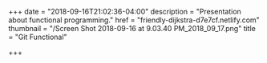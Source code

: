 +++
date = "2018-09-16T21:02:36-04:00"
description = "Presentation about functional programming."
href = "friendly-dijkstra-d7e7cf.netlify.com"
thumbnail = "/Screen Shot 2018-09-16 at 9.03.40 PM_2018_09_17.png"
title = "Git Functional"

+++
